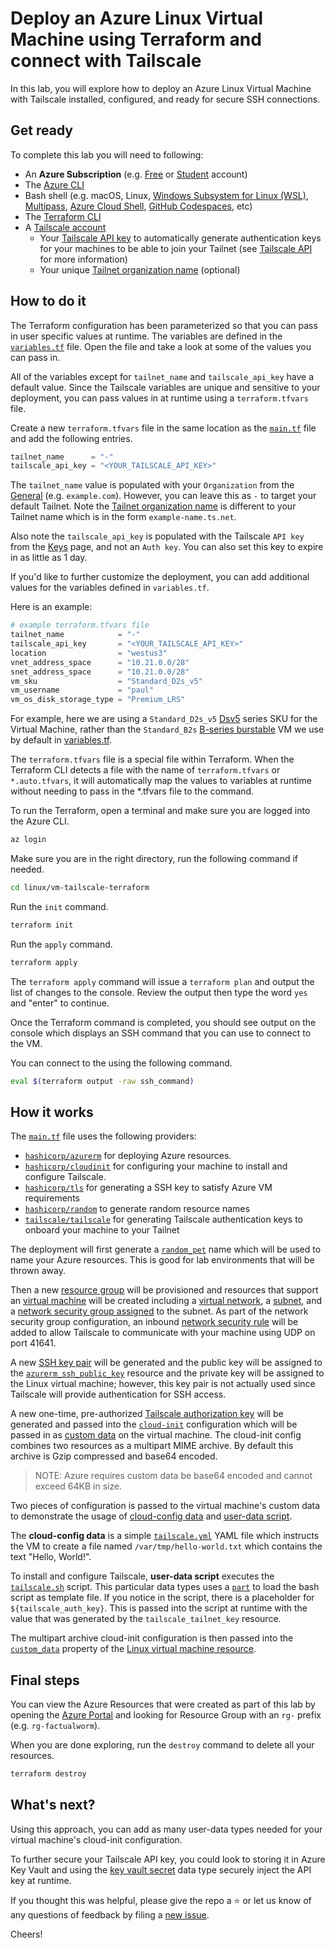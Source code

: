 # Deploy an Azure Linux Virtual Machine using Terraform and connect with Tailscale

In this lab, you will explore how to deploy an Azure Linux Virtual Machine with Tailscale installed, configured, and ready for secure SSH connections.

## Get ready

To complete this lab you will need to following:

- An **Azure Subscription** (e.g. [Free](https://aka.ms/azure-free-account) or [Student](https://aka.ms/azure-student-account) account)
- The [Azure CLI](https://docs.microsoft.com/cli/azure/install-azure-cli)
- Bash shell (e.g. macOS, Linux, [Windows Subsystem for Linux (WSL)](https://docs.microsoft.com/windows/wsl/about), [Multipass](https://multipass.run/), [Azure Cloud Shell](https://docs.microsoft.com/azure/cloud-shell/quickstart), [GitHub Codespaces](https://github.com/features/codespaces), etc)
- The [Terraform CLI](https://www.terraform.io/downloads)
- A [Tailscale account](https://login.tailscale.com/start)
  - Your [Tailscale API key](https://login.tailscale.com/admin/settings/keys) to automatically generate authentication keys for your machines to be able to join your Tailnet (see [Tailscale API](https://tailscale.com/kb/1101/api/?q=api%20key) for more information)
  - Your unique [Tailnet organization name](https://tailscale.com/kb/1217/tailnet-name/#organization-name) (optional)

## How to do it

The Terraform configuration has been parameterized so that you can pass in user specific values at runtime. The variables are defined in the [`variables.tf`](./variables.tf) file. Open the file and take a look at some of the values you can pass in.

All of the variables except for `tailnet_name` and `tailscale_api_key` have a default value. Since the Tailscale variables are unique and sensitive to your deployment, you can pass values in at runtime using a `terraform.tfvars` file.

Create a new `terraform.tfvars` file in the same location as the [`main.tf`](./main.tf) file and add the following entries.

```terraform
tailnet_name      = "-"
tailscale_api_key = "<YOUR_TAILSCALE_API_KEY>"
```

The `tailnet_name` value is populated with your `Organization` from the [General](https://login.tailscale.com/admin/settings/general) (e.g. `example.com`). However, you can leave this as `-` to target your default Tailnet. Note the [Tailnet organization name](https://tailscale.com/kb/1217/tailnet-name/#organization-name) is different to your Tailnet name which is in the form `example-name.ts.net`.

Also note the `tailscale_api_key` is populated with the Tailscale `API key` from the [Keys](https://login.tailscale.com/admin/settings/keys) page, and not an `Auth key`. You can also set this key to expire in as little as 1 day.

If you'd like to further customize the deployment, you can add additional values for the variables defined in `variables.tf`.

Here is an example:

```terraform
# example terraform.tfvars file
tailnet_name            = "-"
tailscale_api_key       = "<YOUR_TAILSCALE_API_KEY>"
location                = "westus3"
vnet_address_space      = "10.21.0.0/28"
snet_address_space      = "10.21.0.0/28"
vm_sku                  = "Standard_D2s_v5"
vm_username             = "paul"
vm_os_disk_storage_type = "Premium_LRS"
```

For example, here we are using a `Standard_D2s_v5` [Dsv5](https://learn.microsoft.com/azure/virtual-machines/dv5-dsv5-series) series SKU for the Virtual Machine, rather than the `Standard_B2s` [B-series burstable](https://learn.microsoft.com/azure/virtual-machines/sizes-b-series-burstable) VM we use by default in [variables.tf](./variables.tf).

The `terraform.tfvars` file is a special file within Terraform. When the Terraform CLI detects a file with the name of `terraform.tfvars` or `*.auto.tfvars`, it will automatically map the values to variables at runtime without needing to pass in the *.tfvars file to the command.

To run the Terraform, open a terminal and make sure you are logged into the Azure CLI.

```bash
az login
```

Make sure you are in the right directory, run the following command if needed.

```bash
cd linux/vm-tailscale-terraform 
```

Run the `init` command.

```bash
terraform init
```

Run the `apply` command.

```bash
terraform apply
```

The `terraform apply` command will issue a `terraform plan` and output the list of changes to the console. Review the output then type the word `yes` and "enter" to continue.

Once the Terraform command is completed, you should see output on the console which displays an SSH command that you can use to connect to the VM.

You can connect to the using the following command.

```bash
eval $(terraform output -raw ssh_command)
```

## How it works

The [`main.tf`](./main.tf) file uses the following providers:

- [`hashicorp/azurerm`](https://registry.terraform.io/providers/hashicorp/azurerm/latest/docs) for deploying Azure resources.
- [`hashicorp/cloudinit`](https://registry.terraform.io/providers/hashicorp/cloudinit/latest/docs) for configuring your machine to install and configure Tailscale.
- [`hashicorp/tls`](https://registry.terraform.io/providers/hashicorp/tls/latest/docs) for generating a SSH key to satisfy Azure VM requirements
- [`hashicorp/random`](https://registry.terraform.io/providers/hashicorp/random/latest/docs) to generate random resource names
- [`tailscale/tailscale`](https://registry.terraform.io/providers/tailscale/tailscale/latest/docs) for generating Tailscale authentication keys to onboard your machine to your Tailnet

The deployment will first generate a [`random_pet`](https://registry.terraform.io/providers/hashicorp/random/latest/docs/resources/pet) name which will be used to name your Azure resources. This is good for lab environments that will be thrown away.

Then a new [resource group](https://registry.terraform.io/providers/hashicorp/azurerm/latest/docs/resources/resource_group) will be provisioned and resources that support an [virtual machine](https://registry.terraform.io/providers/hashicorp/azurerm/latest/docs/resources/linux_virtual_machine) will be created including a [virtual network](https://registry.terraform.io/providers/hashicorp/azurerm/latest/docs/resources/virtual_network), a [subnet](https://registry.terraform.io/providers/hashicorp/azurerm/latest/docs/resources/subnet), and a [network security group assigned](https://registry.terraform.io/providers/hashicorp/azurerm/latest/docs/resources/network_security_group) to the subnet. As part of the network security group configuration, an inbound [network security rule](https://registry.terraform.io/providers/hashicorp/azurerm/latest/docs/resources/network_security_group#security_rule) will be added to allow Tailscale to communicate with your machine using UDP on port 41641.

A new [SSH key pair](https://registry.terraform.io/providers/hashicorp/tls/latest/docs/resources/private_key) will be generated and the public key will be assigned to the [`azurerm_ssh_public_key`](https://registry.terraform.io/providers/hashicorp/azurerm/latest/docs/resources/ssh_public_key) resource and the private key will be assigned to the Linux virtual machine; however, this key pair is not actually used since Tailscale will provide authentication for SSH access.

A new one-time, pre-authorized [Tailscale authorization key](https://registry.terraform.io/providers/tailscale/tailscale/latest/docs/resources/tailnet_key) will be generated and passed into the [`cloud-init`](https://registry.terraform.io/providers/hashicorp/cloudinit/latest/docs/data-sources/cloudinit_config) configuration which will be passed in as [custom data](https://learn.microsoft.com/azure/virtual-machines/custom-data) on the virtual machine. The cloud-init config combines two resources as a multipart MIME archive. By default this archive is Gzip compressed and base64 encoded.

> NOTE: Azure requires custom data be base64 encoded and cannot exceed 64KB in size.

Two pieces of configuration is passed to the virtual machine's custom data to demonstrate the usage of [cloud-config data](https://cloudinit.readthedocs.io/en/latest/topics/format.html#cloud-config-data) and [user-data script](https://cloudinit.readthedocs.io/en/latest/topics/format.html#user-data-script).

The **cloud-config data** is a simple [`tailscale.yml`](./tailscale.yml) YAML file which instructs the VM to create a file named `/var/tmp/hello-world.txt` which contains the text "Hello, World!".

To install and configure Tailscale, **user-data script** executes the [`tailscale.sh`](./tailscale.sh) script. This particular data types uses a [`part`](https://registry.terraform.io/providers/hashicorp/cloudinit/latest/docs/data-sources/cloudinit_config#part) to load the bash script as template file. If you notice in the script, there is a placeholder for `${tailscale_auth_key}`. This is passed into the script at runtime with the value that was generated by the `tailscale_tailnet_key` resource.

The multipart archive cloud-init configuration is then passed into the [`custom_data`](https://registry.terraform.io/providers/hashicorp/azurerm/latest/docs/resources/linux_virtual_machine#custom_data) property of the [Linux virtual machine resource](https://registry.terraform.io/providers/hashicorp/azurerm/latest/docs/resources/linux_virtual_machine).

## Final steps

You can view the Azure Resources that were created as part of this lab by opening the [Azure Portal](https://portal.azure.com) and looking for Resource Group with an `rg-` prefix (e.g. `rg-factualworm`).

When you are done exploring, run the `destroy` command to delete all your resources.

```bash
terraform destroy
```

## What's next?

Using this approach, you can add as many user-data types needed for your virtual machine's cloud-init configuration.

To further secure your Tailscale API key, you could look to storing it in Azure Key Vault and using the [key vault secret](https://registry.terraform.io/providers/hashicorp/azurerm/latest/docs/data-sources/key_vault_secret) data type securely inject the API key at runtime.

If you thought this was helpful, please give the repo a ⭐️ or let us know of any questions of feedback by filing a [new issue](https://github.com/Azure-Samples/azure-opensource-labs/issues/new).

Cheers!
